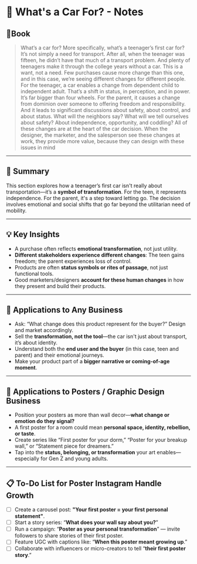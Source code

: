 # 🚗 What's a Car For? - Notes

## 📔Book
>What’s a car for? More specifically, what’s a teenager’s first car for? It’s not simply a need for transport. After all, when the teenager was fifteen, he didn’t have that much of a transport problem. And plenty of teenagers make it through the college years without a car. This is a want, not a need. Few purchases cause more change than this one, and in this case, we’re seeing different changes for different people. For the teenager, a car enables a change from dependent child to independent adult. That’s a shift in status, in perception, and in power. It’s far bigger than four wheels. For the parent, it causes a change from dominion over someone to offering freedom and responsibility. And it leads to significant discussions about safety, about control, and about status. What will the neighbors say? What will we tell ourselves about safety? About independence, opportunity, and coddling? All of these changes are at the heart of the car decision. When the designer, the marketer, and the salesperson see these changes at work, they provide more value, because they can design with these issues in mind

---
## 📌 Summary
This section explores how a teenager’s first car isn't really about transportation—it’s a **symbol of transformation**. For the teen, it represents independence. For the parent, it's a step toward letting go. The decision involves emotional and social shifts that go far beyond the utilitarian need of mobility.

---
## 💡 Key Insights
- A purchase often reflects **emotional transformation**, not just utility.
- **Different stakeholders experience different changes**: The teen gains freedom; the parent experiences loss of control.
- Products are often **status symbols or rites of passage**, not just functional tools.
- Good marketers/designers **account for these human changes** in how they present and build their products.

---
## 🧩 Applications to Any Business
- Ask: “What change does this product represent for the buyer?” Design and market accordingly.
- Sell the **transformation, not the tool**—the car isn't just about transport, it’s about identity.
- Understand both the **end user and the buyer** (in this case, teen and parent) and their emotional journeys.
- Make your product part of a **bigger narrative or coming-of-age moment**.

---
## 🎨 Applications to Posters / Graphic Design Business
- Position your posters as more than wall decor—**what change or emotion do they signal?**
- A first poster for a room could mean **personal space, identity, rebellion, or taste**.
- Create series like “First poster for your dorm,” “Poster for your breakup wall,” or “Statement piece for dreamers.”
- Tap into the **status, belonging, or transformation** your art enables—especially for Gen Z and young adults.

---
## 📋 To-Do List for Poster Instagram Handle Growth
- [ ] Create a carousel post: **"Your first poster = your first personal statement"**.
- [ ] Start a story series: “**What does your wall say about you?**”
- [ ] Run a campaign: “**Poster as your personal transformation**” — invite followers to share stories of their first poster.
- [ ] Feature UGC with captions like: “**When this poster meant growing up**.”
- [ ] Collaborate with influencers or micro-creators to tell “**their first poster story**.”
